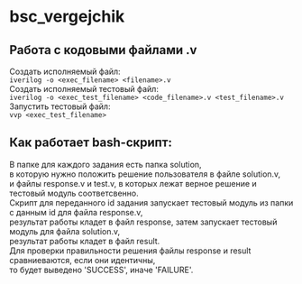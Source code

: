 # bsc_vergejchik

## Работа с кодовыми файлами .v
Создать исполняемый файл:  
	```iverilog -o <exec_filename> <filename>.v```  
Создать исполняемый тестовый файл:  
	```iverilog -o <exec_test_filename> <code_filename>.v <test_filename>.v```  
Запустить тестовый файл:  
	```vvp <exec_test_filename>```  
## Как работает bash-скрипт:  
В папке для каждого задания есть папка solution,  
в которую нужно положить решение пользователя в файле solution.v,  
и файлы response.v и test.v, в которых лежат верное решение и тестовый модуль соответсвенно.  
Скрипт для переданного id задания запускает тестовый модуль из папки с данным id для файла response.v,   
результат работы кладет в файл response, затем запускает тестовый модуль для файла solution.v,   
результат работы кладет в файл result.  
Для проверки правильности решения файлы response и result сравниеваются, если они идентичны,   
то будет выведено 'SUCCESS', иначе 'FAILURE'.
